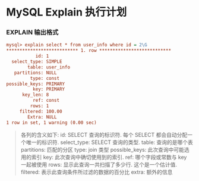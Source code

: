 # MySQL Explain 执行计划

### EXPLAIN 输出格式
```ini
mysql> explain select * from user_info where id = 2\G
*************************** 1. row ***************************
           id: 1
  select_type: SIMPLE
        table: user_info
   partitions: NULL
         type: const
possible_keys: PRIMARY
          key: PRIMARY
      key_len: 8
          ref: const
         rows: 1
     filtered: 100.00
        Extra: NULL
1 row in set, 1 warning (0.00 sec)
```
> 各列的含义如下:
> id: SELECT 查询的标识符. 每个 SELECT 都会自动分配一个唯一的标识符.
> select_type: SELECT 查询的类型.
> table: 查询的是哪个表
> partitions: 匹配的分区
> type: join 类型
> possible_keys: 此次查询中可能选用的索引
> key: 此次查询中确切使用到的索引.
> ref: 哪个字段或常数与 key 一起被使用
> rows: 显示此查询一共扫描了多少行. 这个是一个估计值.
> filtered: 表示此查询条件所过滤的数据的百分比
> extra: 额外的信息